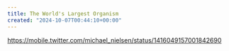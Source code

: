 ```yaml
---
title: The World's Largest Organism
created: "2024-10-07T00:44:10+00:00"
---
```

https://mobile.twitter.com/michael_nielsen/status/1416049157001842690

 
